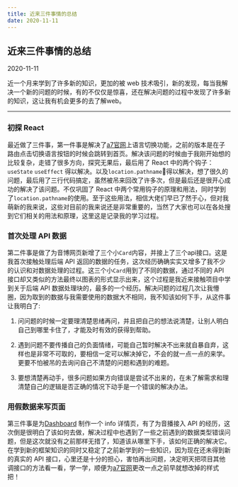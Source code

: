 ```yaml
---
title: 近来三件事情的总结
date: 2020-11-11
---
```


## 近来三件事情的总结

2020-11-11

近一个月来学到了许多新的知识，更加的被 web 技术吸引，新的发现，每当我解决一个新的问题的时候，有的不仅仅是惊喜，还在解决问题的过程中发现了许多新的知识，这让我有机会更多的去了解web。

--------

### 初探 React

最近做了三件事，第一件事是解决了[a7官网](https://www.apiseven.com/zh)上语言切换功能，之前的版本是在子路由点击切换语言按钮的时候会跳转到首页。解决该问题的时候由于我刚开始想的比较复杂，走错了很多方向，探究无果后，最后用了 React 中的两个钩子：`useState` `useEffect` 得以解决。以及`location.pathname`得以解决，想了很久的问题，最后用了三行代码搞定，虽然被吊来回改了许多次，但是最后还是很开心成功的解决了该问题。不仅巩固了 React 中两个常用钩子的原理和用法，同时学到了`location.pathname`的使用。至于这些用法，相信大佬们早已了然于心，但对我萌新的我来说，这些对目前的我来说还是非常重要的，当然了大家也可以在各处搜到它们相关的用法和原理，这里这是记录我的学习过程。

### 首次处理 API 数据

第二件事是做了为音博网页新增了三个小`Card`内容，并接上了三个api接口。这是我首次接触处理后端 API 返回的数据的任务，这次经历确确实实又增多了我不少的认识和对数据处理的过程。这三个小`Card`用到了不同的数据，通过不同的 API 接口却又类似的方法最终以图表的形式显示出来，这个过程是我近来接触项目中学到关于后端 API 数据处理块的，最多的一个经历。解决问题的过程几次让我懵圈，因为取到的数据与我需要使用的数据大不相同，我不知该如何下手，从这件事让我明白了:

1. 问问题的时候一定要理清楚思绪再问，并且把自己的想法说清楚，让别人明白自己到哪里卡住了，才能及时有效的获得到帮助。

2. 遇到问题不要传播自己的负面情绪，可能自己暂时解决不出来就自暴自弃，这样也是非常不可取的，要相信一定可以解决掉它，不会的就一点一点的来学。更要不怕被吊的去询问自己不清楚的问题和遇到的难题。

3. 要想清楚再动手，很多问题如果方向错误是尝试不出来的，在未了解需求和理清楚自己的逻辑是否正确的情况下动手是一个错误的解决办法。

### 用假数据来写页面

第三件事是为[Dashboard](https://github.com/apache/apisix-dashboard) 制作一个 info 详情页，有了为音播接入 API 的经历，这次倒是很明白了该如何去做，解决过程中也遇到了一些之前遇到的数据类型错误问题，但是这次就没有之前那样无措了，知道该从哪里下手，该如何正确的解决它。在学到新的框架知识的同时又稳定了之前新学到的一些知识，因为现在还未得到新的真实的 API 接口，心里还是十分的担心，害怕再出问题，决定明天把项目其他调接口的方法看一看，学一学，顺便为[a7官网](https://www.apiseven.com/zh)更改一点之前早就想改掉的样式把！
